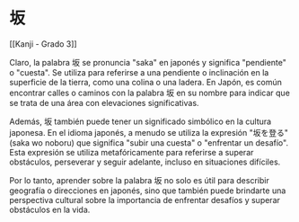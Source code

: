 # 坂

[[Kanji - Grado 3]]

Claro, la palabra 坂 se pronuncia "saka" en japonés y significa "pendiente" o "cuesta". Se utiliza para referirse a una pendiente o inclinación en la superficie de la tierra, como una colina o una ladera. En Japón, es común encontrar calles o caminos con la palabra 坂 en su nombre para indicar que se trata de una área con elevaciones significativas.

Además, 坂 también puede tener un significado simbólico en la cultura japonesa. En el idioma japonés, a menudo se utiliza la expresión "坂を登る" (saka wo noboru) que significa "subir una cuesta" o "enfrentar un desafío". Esta expresión se utiliza metafóricamente para referirse a superar obstáculos, perseverar y seguir adelante, incluso en situaciones difíciles.

Por lo tanto, aprender sobre la palabra 坂 no solo es útil para describir geografía o direcciones en japonés, sino que también puede brindarte una perspectiva cultural sobre la importancia de enfrentar desafíos y superar obstáculos en la vida.
